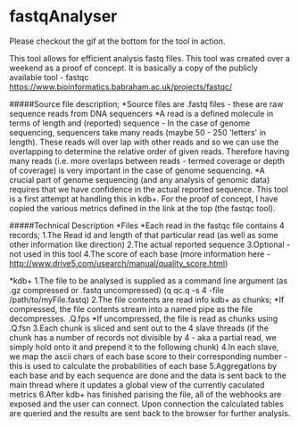 # fastqAnalyser

Please checkout the gif at the bottom for the tool in action.

This tool allows for efficient analysis fastq files. This tool was created over a weekend as a proof of concept. It is basically a copy of the publicly available tool - fastqc https://www.bioinformatics.babraham.ac.uk/projects/fastqc/ 

#####Source file description;
  *Source files are .fastq files - these are raw sequence reads from DNA sequencers
  *A read is a defined molecule in terms of length and (reported) sequence - In the case of genome sequencing, sequencers take many reads (maybe 50 - 250 'letters' in length). These reads will over lap with other reads and so we can use the overlapping to determine the relative order of given reads. Therefore having many reads (i.e. more overlaps between reads - termed coverage or depth of coverage) is very important in the case of genome sequencing.
  *A crucial part of genome sequencing (and any analysis of genomic data) requires that we have confidence in the actual reported sequence. This tool is a first attempt at handling this in kdb+. For the proof of concept, I have copied the various metrics defined in the link at the top (the fastqc tool).
  
#####Technical Description
*Files
  *Each read in the fastqc file contains 4 records;
    1.The Read id and length of that particular read (as well as some other information like direction)
    2.The actual reported sequence
    3.Optional - not used in this tool
    4.The score of each base (more information here - http://www.drive5.com/usearch/manual/quality_score.html)
    
*kdb+
  1.The file to be analysed is supplied as a command line argument (as .gz compressed or .fastq uncompressed) (q qc.q -s 4 -file /path/to/myFile.fastq)
  2.The file contents are read info kdb+ as chunks;
    *If compressed, the file contents stream into a named pipe as the file decompresses. .Q.fps
    *If uncompressed, the file is read as chunks using .Q.fsn
  3.Each chunk is sliced and sent out to the 4 slave threads (if the chunk has a number of records not divisible by 4 - aka a partial read, we simply hold onto it and prepend it to the following chunk)
  4.In each slave, we map the ascii chars of each base score to their corresponding number - this is used to calculate the probabilities of each base
  5.Aggregations by each base and by each sequence are done and the data is sent back to the main thread where it updates a global view of the currently caculated metrics
  6.After kdb+ has finished parising the file, all of the webhooks are exposed and the user can connect. Upon connection the calculated tables are queried and the results are sent back to the browser for further analysis.
  
  

  
